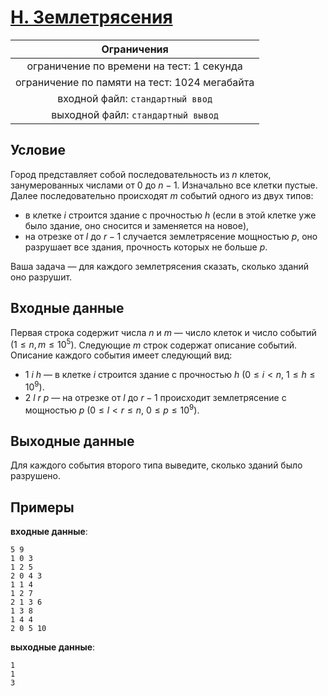 # [H. Землетрясения](TaskH.java)

| Ограничения                                   |
|:---------------------------------------------:|
| ограничение по времени на тест: 1 секунда     |
| ограничение по памяти на тест: 1024 мегабайта |
| входной файл: `стандартный ввод`              |
| выходной файл: `стандартный вывод`            |

## Условие

Город представляет собой последовательность из $n$ клеток, занумерованных числами от $0$ до $n - 1$. Изначально все клетки пустые. Далее последовательно происходят $m$ событий одного из двух типов:

* в клетке $i$ строится здание с прочностью $h$ (если в этой клетке уже было здание, оно сносится и заменяется на новое),
* на отрезке от $l$ до $r - 1$ случается землетрясение мощностью $p$, оно разрушает все здания, прочность которых не больше $p$.

Ваша задача — для каждого землетрясения сказать, сколько зданий оно разрушит.

## Входные данные

Первая строка содержит числа $n$ и $m$ — число клеток и число событий $(1 \leqslant n, m \leqslant 10^5)$. Следующие $m$ строк содержат описание событий. Описание каждого события имеет следующий вид:

* $1~i~h$ — в клетке $i$ строится здание с прочностью $h$ $(0 \leqslant i < n, ~ 1 \leqslant h \leqslant 10^9)$.
* $2~l~r~p$ — на отрезке от $l$ до $r - 1$ происходит землетрясение с мощностью $p$ $(0 \leqslant l < r \leqslant n, ~ 0 \leqslant p \leqslant 10^9)$.

## Выходные данные

Для каждого события второго типа выведите, сколько зданий было разрушено.

## Примеры

**входные данные**:

```text
5 9
1 0 3
1 2 5
2 0 4 3
1 1 4
1 2 7
2 1 3 6
1 3 8
1 4 4
2 0 5 10
```

**выходные данные**:

```text
1
1
3
```
